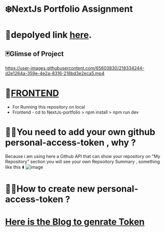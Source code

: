 


# ❄️NextJs Portfolio Assignment

# 📌depolyed link  [here](https://next-js-portfolio-blond-nu.vercel.app/).

## 🃏Glimse of Project
https://user-images.githubusercontent.com/65603830/218334244-d2e1264a-359e-4e2a-8316-218bd3e2eca5.mp4

# 🔽[FRONTEND](https://github.com/abhishekrawe/NextJs-portfolio)

- For Running this repository on local 
- Frontend - cd to NextJs-portfolio > npm install > npm run dev

# 🙅‍♂️You need to add your own github personal-access-token , why ?
Because i am using here a Github API that can show your repository
on "My Repository" section you will see your own Repsoitory Summary , something like this ⬇️
![image](https://user-images.githubusercontent.com/65603830/218333529-c7841bf5-ff9f-4996-8a8b-14cc86bace03.png)

# 🙋‍♂️How to create new personal-access-token ?

# [Here is the Blog to genrate Token](https://docs.github.com/en/enterprise-server@3.4/authentication/keeping-your-account-and-data-secure/creating-a-personal-access-token)


